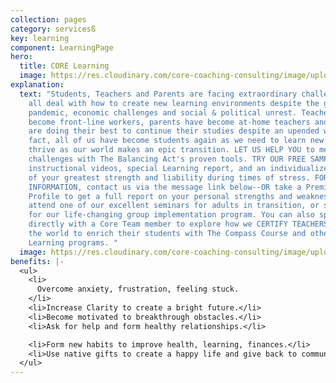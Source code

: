 ```yaml
---
collection: pages
category: servicesß
key: learning
component: LearningPage
hero:
  title: CORE Learning
  image: https://res.cloudinary.com/core-coaching-consulting/image/upload/v1596493058/pexels-pixabay-161154_uftaqi.jpg
explanation:
  text: "Students, Teachers and Parents are facing extraordinary challenges as we
    all deal with how to create new learning environments despite the global
    pandemic, economic challenges and social & political unrest. Teachers have
    become front-line workers, parents have become at-home teachers and students
    are doing their best to continue their studies despite an upended world. In
    fact, all of us have become students again as we need to learn new skills to
    thrive as our world makes an epic transition. LET US HELP YOU to meet these
    challenges with The Balancing Act's proven tools. TRY OUR FREE SAMPLES:
    instructional videos, special Learning report, and an individualized report
    of your greatest strength and liability during times of stress. FOR MORE
    INFORMATION, contact us via the message link below--OR take a Premium
    Profile to get a full report on your personal strengths and weaknesses,
    attend one of our excellent seminars for adults in transition, or sign up
    for our life-changing group implementation program. You can also speak
    directly with a Core Team member to explore how we CERTIFY TEACHERS around
    the world to enrich their students with The Compass Course and other Core
    Learning programs. "
  image: https://res.cloudinary.com/core-coaching-consulting/image/upload/v1600804117/abdelkader-ft-CcZzQcYGYC4-unsplash_jvaahu.jpg
benefits: |-
  <ul>
    <li>
      Overcome anxiety, frustration, feeling stuck.
    </li>
    <li>Increase Clarity to create a bright future.</li>
    <li>Become motivated to breakthrough obstacles.</li>
    <li>Ask for help and form healthy relationships.</li>

    <li>Form new habits to improve health, learning, finances.</li>
    <li>Use native gifts to create a happy life and give back to community.</li>
  </ul>
---
```

